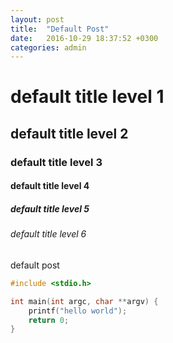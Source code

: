 ```yaml
---
layout: post
title:  "Default Post"
date:   2016-10-29 18:37:52 +0300
categories: admin
---
```


# default title level 1
## default title level 2
### default title level 3
#### default title level 4
##### default title level 5
###### default title level 6

default post

```c
#include <stdio.h>

int main(int argc, char **argv) {
	printf("hello world");
	return 0;
}
```
